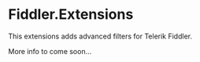 # Fiddler.Extensions

This extensions adds advanced filters for Telerik Fiddler.

More info to come soon...
